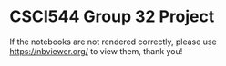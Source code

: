 # CSCI544 Group 32 Project
If the notebooks are not rendered correctly, please use https://nbviewer.org/ to view them, thank you!

